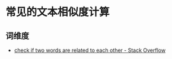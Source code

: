 常见的文本相似度计算
===
<!--START_SECTION:badge-->
<!--END_SECTION:badge-->
<!--info
top: false
hidden: false
-->

<!-- TOC -->
<!-- TOC -->


## 词维度

- [check if two words are related to each other - Stack Overflow](https://stackoverflow.com/questions/18871706/check-if-two-words-are-related-to-each-other)